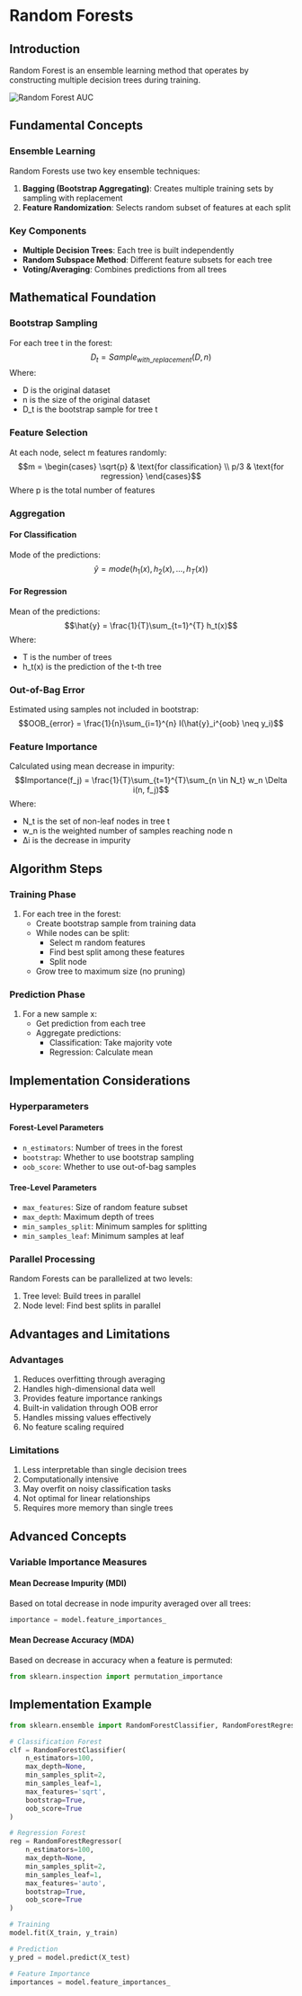 # Random Forests

## Introduction

Random Forest is an ensemble learning method that operates by constructing multiple decision trees during training.

![Random Forest AUC](/images/rf.png)

## Fundamental Concepts

### Ensemble Learning

Random Forests use two key ensemble techniques:

1. **Bagging (Bootstrap Aggregating)**: Creates multiple training sets by sampling with replacement
2. **Feature Randomization**: Selects random subset of features at each split

### Key Components

- **Multiple Decision Trees**: Each tree is built independently
- **Random Subspace Method**: Different feature subsets for each tree
- **Voting/Averaging**: Combines predictions from all trees

## Mathematical Foundation

### Bootstrap Sampling

For each tree t in the forest:
$$D_t = Sample_{with\_replacement}(D, n)$$
Where:

- D is the original dataset
- n is the size of the original dataset
- D_t is the bootstrap sample for tree t

### Feature Selection

At each node, select m features randomly:
$$m = \begin{cases}
\sqrt{p} & \text{for classification} \\
p/3 & \text{for regression}
\end{cases}$$
Where p is the total number of features

### Aggregation

#### For Classification
Mode of the predictions:
$$\hat{y} = mode(h_1(x), h_2(x), ..., h_T(x))$$

#### For Regression
Mean of the predictions:
$$\hat{y} = \frac{1}{T}\sum_{t=1}^{T} h_t(x)$$
Where:
- T is the number of trees
- h_t(x) is the prediction of the t-th tree

### Out-of-Bag Error
Estimated using samples not included in bootstrap:
$$OOB_{error} = \frac{1}{n}\sum_{i=1}^{n} I(\hat{y}_i^{oob} \neq y_i)$$

### Feature Importance
Calculated using mean decrease in impurity:
$$Importance(f_j) = \frac{1}{T}\sum_{t=1}^{T}\sum_{n \in N_t} w_n \Delta i(n, f_j)$$
Where:
- N_t is the set of non-leaf nodes in tree t
- w_n is the weighted number of samples reaching node n
- Δi is the decrease in impurity

## Algorithm Steps

### Training Phase
1. For each tree in the forest:
   - Create bootstrap sample from training data
   - While nodes can be split:
     - Select m random features
     - Find best split among these features
     - Split node
   - Grow tree to maximum size (no pruning)

### Prediction Phase
1. For a new sample x:
   - Get prediction from each tree
   - Aggregate predictions:
     - Classification: Take majority vote
     - Regression: Calculate mean

## Implementation Considerations

### Hyperparameters

#### Forest-Level Parameters
- `n_estimators`: Number of trees in the forest
- `bootstrap`: Whether to use bootstrap sampling
- `oob_score`: Whether to use out-of-bag samples

#### Tree-Level Parameters
- `max_features`: Size of random feature subset
- `max_depth`: Maximum depth of trees
- `min_samples_split`: Minimum samples for splitting
- `min_samples_leaf`: Minimum samples at leaf

### Parallel Processing
Random Forests can be parallelized at two levels:
1. Tree level: Build trees in parallel
2. Node level: Find best splits in parallel

## Advantages and Limitations

### Advantages
1. Reduces overfitting through averaging
2. Handles high-dimensional data well
3. Provides feature importance rankings
4. Built-in validation through OOB error
5. Handles missing values effectively
6. No feature scaling required

### Limitations
1. Less interpretable than single decision trees
2. Computationally intensive
3. May overfit on noisy classification tasks
4. Not optimal for linear relationships
5. Requires more memory than single trees

## Advanced Concepts

### Variable Importance Measures

#### Mean Decrease Impurity (MDI)
Based on total decrease in node impurity averaged over all trees:
```python
importance = model.feature_importances_
```

#### Mean Decrease Accuracy (MDA)
Based on decrease in accuracy when a feature is permuted:
```python
from sklearn.inspection import permutation_importance
```

## Implementation Example

```python
from sklearn.ensemble import RandomForestClassifier, RandomForestRegressor

# Classification Forest
clf = RandomForestClassifier(
    n_estimators=100,
    max_depth=None,
    min_samples_split=2,
    min_samples_leaf=1,
    max_features='sqrt',
    bootstrap=True,
    oob_score=True
)

# Regression Forest
reg = RandomForestRegressor(
    n_estimators=100,
    max_depth=None,
    min_samples_split=2,
    min_samples_leaf=1,
    max_features='auto',
    bootstrap=True,
    oob_score=True
)

# Training
model.fit(X_train, y_train)

# Prediction
y_pred = model.predict(X_test)

# Feature Importance
importances = model.feature_importances_
```
